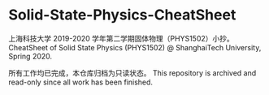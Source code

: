 # Solid-State-Physics-CheatSheet
上海科技大学 2019-2020 学年第二学期固体物理（PHYS1502）小抄。CheatSheet of Solid State Physics (PHYS1502) @ ShanghaiTech University, Spring 2020.

所有工作均已完成，本仓库归档为只读状态。 This repository is archived and read-only since all work has been finished.